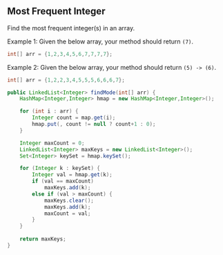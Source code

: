 ## Most Frequent Integer

Find the most frequent integer(s) in an array.

Example 1: Given the below array, your method should return `(7)`.
```java
int[] arr = {1,2,3,4,5,6,7,7,7,7};
```
Example 2: Given the below array, your method should return `(5) -> (6)`.
```java
int[] arr = {1,2,2,3,4,5,5,5,6,6,6,7};
```

```java
public LinkedList<Integer> findMode(int[] arr) {
    HashMap<Integer,Integer> hmap = new HashMap<Integer,Integer>();

    for (int i : arr) {
        Integer count = map.get(i);
        hmap.put(, count != null ? count+1 : 0);
    }

    Integer maxCount = 0;
    LinkedList<Integer> maxKeys = new LinkedList<Integer>();
    Set<Integer> keySet = hmap.keySet();

    for (Integer k : keySet) {
        Integer val = hmap.get(k);
        if (val == maxCount)
            maxKeys.add(k);
        else if (val > maxCount) {
            maxKeys.clear();
            maxKeys.add(k);
            maxCount = val;
        }
    }
    
    return maxKeys;
}
```
